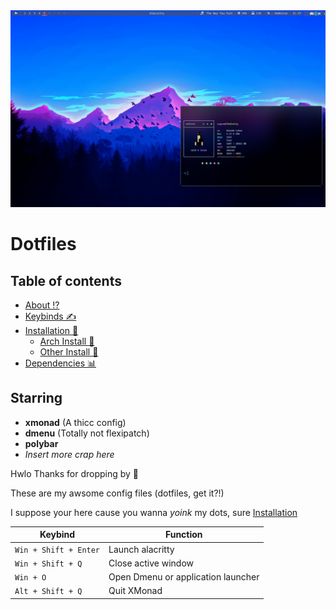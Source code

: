<img src='/screenshots/Screenshot.png'>

# Dotfiles

##  Table of contents
- [About ⁉️](#about)
- [Keybinds ✍️](#keybinds)
- [Installation 🤵‍](#inst)
  - [Arch Install 🌇](#arch)
  - [Other Install 🚂](#other)
- [Dependencies 📊](#deps)


<a id="about"></a>
## Starring 
- **xmonad** (A thicc config) 
- **dmenu**  (Totally not flexipatch)
- **polybar** 
- *Insert more crap here*

Hwlo Thanks for dropping by :wave: 

These are my awsome config files (dotfiles, get it?!) 

I suppose your here cause you wanna *yoink* my dots, sure [Installation](#inst) 

<a id="keybinds">

|             Keybind        |           Function
| -------------------------- | --------------------------- 
| `Win + Shift + Enter`      | Launch alacritty 
| `Win + Shift + Q`          | Close active window
| `Win + O`                  | Open Dmenu or application launcher
| `Alt + Shift + Q`          | Quit XMonad
